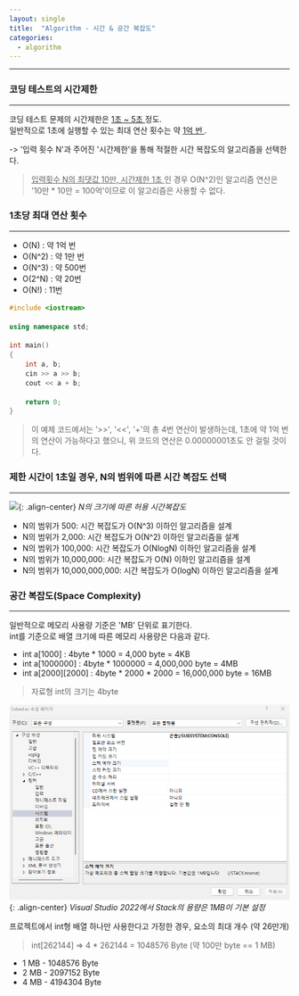 ```yaml
---
layout: single
title:  "Algorithm - 시간 & 공간 복잡도"
categories:
  - algorithm
---
```


---

### 코딩 테스트의 시간제한
---
코딩 테스트 문제의 시간제한은 <u> 1초 ~ 5초 </u> 정도.  
일반적으로 1초에 실행할 수 있는 최대 연산 횟수는 약 <u> 1억 번 </u>.  

-> '입력 횟수 N'과 주어진 '시간제한'을 통해 적절한 시간 복잡도의 알고리즘을 선택한다.

> <u> 입력횟수 N의 최댓값 10만, 시간제한 1초 </u>인 경우 O(N^2)인 알고리즘 연산은 '10만 * 10만 = 100억'이므로 이 알고리즘은 사용할 수 없다.

### 1초당 최대 연산 횟수
---
* O(N) : 약 1억 번
* O(N^2) : 약 1만 번
* O(N^3) : 약 500번
* O(2^N) : 약 20번
* O(N!) : 11번

```c++
#include <iostream>

using namespace std;

int main()
{
	int a, b;
	cin >> a >> b;
	cout << a + b;

	return 0;
}
```

> 이 예제 코드에서는 '>>', '<<', '+'의 총 4번 연산이 발생하는데, 1초에 약 1억 번의 연산이 가능하다고 했으니, 위 코드의 연산은 0.00000001초도 안 걸릴 것이다.

### 제한 시간이 1초일 경우, N의 범위에 따른 시간 복잡도 선택
---

![](https://blog.kakaocdn.net/dn/nWbDr/btqYkaZqOuE/xFOyFSEYKbp2Wlz0xQ7lSk/img.png){: .align-center}
*N의 크기에 따른 허용 시간복잡도*

* N의 범위가 500: 시간 복잡도가 O(N^3) 이하인 알고리즘을 설계
* N의 범위가 2,000: 시간 복잡도가 O(N^2) 이하인 알고리즘을 설계
* N의 범위가 100,000: 시간 복잡도가 O(NlogN) 이하인 알고리즘을 설계
* N의 범위가 10,000,000: 시간 복잡도가 O(N) 이하인 알고리즘을 설계
* N의 범위가 10,000,000,000: 시간 복잡도가 O(logN) 이하인 알고리즘을 설계

### 공간 복잡도(Space Complexity)
---

일반적으로 메모리 사용량 기준은 'MB' 단위로 표기한다.  
int를 기준으로 배열 크기에 따른 메모리 사용량은 다음과 같다.

* int a[1000] : 4byte * 1000 = 4,000 byte = 4KB
* int a[1000000] : 4byte * 1000000 = 4,000,000 byte = 4MB
* int a[2000][2000] : 4byte * 2000 * 2000 = 16,000,000 byte = 16MB

> 자료형 int의 크기는 4byte

![](/assets/images/algorithm_stackSize.png){: .align-center}
*Visual Studio 2022에서 Stack의 용량은 1MB이 기본 설정*

프로젝트에서 int형 배열 하나만 사용한다고 가정한 경우, 요소의 최대 개수 (약 26만개)

> int[262144] => 4 * 262144 = 1048576 Byte (약 100만 byte == 1 MB)

* 1 MB - 1048576 Byte
* 2 MB - 2097152 Byte
* 4 MB - 4194304 Byte